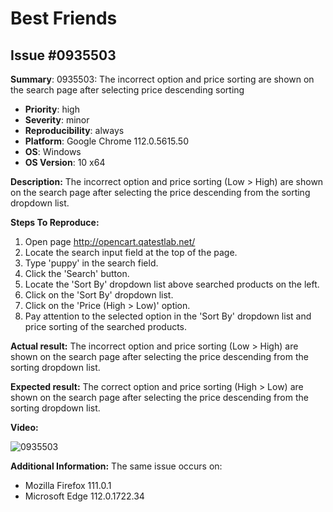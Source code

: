 # Best Friends
## Issue #0935503

**Summary**: 0935503: The incorrect option and price sorting are shown on the search page after selecting price descending sorting

- **Priority**: high
- **Severity**: minor
- **Reproducibility**: always
- **Platform**: Google Chrome 112.0.5615.50
- **OS**: Windows
- **OS Version**: 10 x64

**Description:** The incorrect option and price sorting (Low > High) are shown on the search page after selecting the price descending from the sorting dropdown list.

**Steps To Reproduce:**
1. Open page http://opencart.qatestlab.net/
2. Locate the search input field at the top of the page.
3. Type 'puppy' in the search field.
4. Click the 'Search' button.
5. Locate the 'Sort By' dropdown list above searched products on the left.
6. Click on the 'Sort By' dropdown list.
7. Click on the 'Price (High > Low)' option.
8. Pay attention to the selected option in the 'Sort By' dropdown list and price sorting of the searched products.

**Actual result:** The incorrect option and price sorting (Low > High) are shown on the search page after selecting the price descending from the sorting dropdown list.

**Expected result:** The correct option and price sorting (High > Low) are shown on the search page after selecting the price descending from the sorting dropdown list.

**Video:**

![0935503](0935503.jpg)

**Additional Information:** The same issue occurs on:
- Mozilla Firefox 111.0.1
- Microsoft Edge 112.0.1722.34
